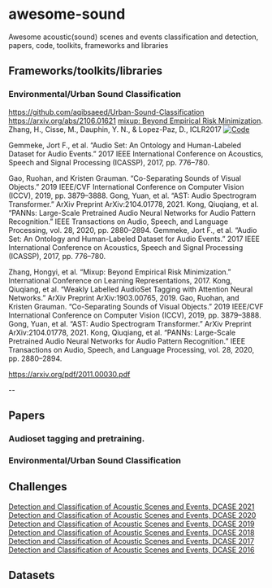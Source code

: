 # awesome-sound
Awesome acoustic(sound) scenes and events classification and detection, papers, code, toolkits, frameworks and libraries

## Frameworks/toolkits/libraries


### Environmental/Urban Sound Classification

https://github.com/aqibsaeed/Urban-Sound-Classification
https://arxiv.org/abs/2106.01621
[mixup: Beyond Empirical Risk Minimization](https://arxiv.org/abs/1710.09412). Zhang, H., Cisse, M., Dauphin, Y. N., & Lopez-Paz, D., ICLR2017 [![Code](github.jpg)](https://github.com/facebookresearch/mixup-cifar10)

Gemmeke, Jort F., et al. “Audio Set: An Ontology and Human-Labeled Dataset for Audio Events.” 2017 IEEE International Conference on Acoustics, Speech and Signal Processing (ICASSP), 2017, pp. 776–780.


Gao, Ruohan, and Kristen Grauman. “Co-Separating Sounds of Visual Objects.” 2019 IEEE/CVF International Conference on Computer Vision (ICCV), 2019, pp. 3879–3888.
Gong, Yuan, et al. “AST: Audio Spectrogram Transformer.” ArXiv Preprint ArXiv:2104.01778, 2021.
Kong, Qiuqiang, et al. “PANNs: Large-Scale Pretrained Audio Neural Networks for Audio Pattern Recognition.” IEEE Transactions on Audio, Speech, and Language Processing, vol. 28, 2020, pp. 2880–2894.
Gemmeke, Jort F., et al. “Audio Set: An Ontology and Human-Labeled Dataset for Audio Events.” 2017 IEEE International Conference on Acoustics, Speech and Signal Processing (ICASSP), 2017, pp. 776–780.


Zhang, Hongyi, et al. “Mixup: Beyond Empirical Risk Minimization.” International Conference on Learning Representations, 2017.
Kong, Qiuqiang, et al. “Weakly Labelled AudioSet Tagging with Attention Neural Networks.” ArXiv Preprint ArXiv:1903.00765, 2019.
Gao, Ruohan, and Kristen Grauman. “Co-Separating Sounds of Visual Objects.” 2019 IEEE/CVF International Conference on Computer Vision (ICCV), 2019, pp. 3879–3888.
Gong, Yuan, et al. “AST: Audio Spectrogram Transformer.” ArXiv Preprint ArXiv:2104.01778, 2021.
Kong, Qiuqiang, et al. “PANNs: Large-Scale Pretrained Audio Neural Networks for Audio Pattern Recognition.” IEEE Transactions on Audio, Speech, and Language Processing, vol. 28, 2020, pp. 2880–2894.

https://arxiv.org/pdf/2011.00030.pdf

--

## Papers  

### Audioset tagging and pretraining. 


### Environmental/Urban Sound Classification


## Challenges
[Detection and Classification of Acoustic Scenes and Events, DCASE 2021](http://dcase.community/challenge2021/)
[Detection and Classification of Acoustic Scenes and Events, DCASE 2020](http://dcase.community/challenge2020/)
[Detection and Classification of Acoustic Scenes and Events, DCASE 2019](http://dcase.community/challenge2019/)
[Detection and Classification of Acoustic Scenes and Events, DCASE 2018](http://dcase.community/challenge2018/)
[Detection and Classification of Acoustic Scenes and Events, DCASE 2017](http://dcase.community/challenge2017/)
[Detection and Classification of Acoustic Scenes and Events, DCASE 2016](http://dcase.community/challenge2016/)


## Datasets







